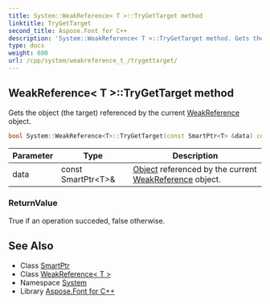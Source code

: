 ```yaml
---
title: System::WeakReference< T >::TryGetTarget method
linktitle: TryGetTarget
second_title: Aspose.Font for C++
description: 'System::WeakReference< T >::TryGetTarget method. Gets the object (the target) referenced by the current WeakReference object in C++.'
type: docs
weight: 600
url: /cpp/system/weakreference_t_/trygettarget/
---
```

## WeakReference< T >::TryGetTarget method


Gets the object (the target) referenced by the current [WeakReference](../../weakreference/) object.

```cpp
bool System::WeakReference<T>::TryGetTarget(const SmartPtr<T> &data) const
```


| Parameter | Type | Description |
| --- | --- | --- |
| data | const SmartPtr\<T\>\& | [Object](../../object/) referenced by the current [WeakReference](../../weakreference/) object. |

### ReturnValue

True if an operation succeded, false otherwise.

## See Also

* Class [SmartPtr](../../smartptr/)
* Class [WeakReference< T >](../)
* Namespace [System](../../)
* Library [Aspose.Font for C++](../../../)
